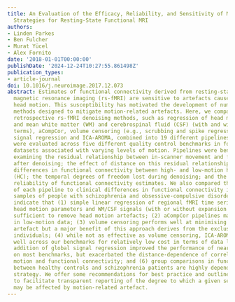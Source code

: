 ```yaml
---
title: An Evaluation of the Efficacy, Reliability, and Sensitivity of Motion Correction
  Strategies for Resting-State Functional MRI
authors:
- Linden Parkes
- Ben Fulcher
- Murat Yücel
- Alex Fornito
date: '2018-01-01T00:00:00'
publishDate: '2024-12-24T10:27:55.861498Z'
publication_types:
- article-journal
doi: 10.1016/j.neuroimage.2017.12.073
abstract: Estimates of functional connectivity derived from resting-state functional
  magnetic resonance imaging (rs-fMRI) are sensitive to artefacts caused by in-scanner
  head motion. This susceptibility has motivated the development of numerous denoising
  methods designed to mitigate motion-related artefacts. Here, we compare popular
  retrospective rs-fMRI denoising methods, such as regression of head motion parameters
  and mean white matter (WM) and cerebrospinal fluid (CSF) (with and without expansion
  terms), aCompCor, volume censoring (e.g., scrubbing and spike regression), global
  signal regression and ICA-AROMA, combined into 19 different pipelines. These pipelines
  were evaluated across five different quality control benchmarks in four independent
  datasets associated with varying levels of motion. Pipelines were benchmarked by
  examining the residual relationship between in-scanner movement and functional connectivity
  after denoising; the effect of distance on this residual relationship; whole-brain
  differences in functional connectivity between high- and low-motion healthy controls
  (HC); the temporal degrees of freedom lost during denoising; and the test-retest
  reliability of functional connectivity estimates. We also compared the sensitivity
  of each pipeline to clinical differences in functional connectivity in independent
  samples of people with schizophrenia and obsessive-compulsive disorder. Our results
  indicate that (1) simple linear regression of regional fMRI time series against
  head motion parameters and WM/CSF signals (with or without expansion terms) is not
  sufficient to remove head motion artefacts; (2) aCompCor pipelines may only be viable
  in low-motion data; (3) volume censoring performs well at minimising motion-related
  artefact but a major benefit of this approach derives from the exclusion of high-motion
  individuals; (4) while not as effective as volume censoring, ICA-AROMA performed
  well across our benchmarks for relatively low cost in terms of data loss; (5) the
  addition of global signal regression improved the performance of nearly all pipelines
  on most benchmarks, but exacerbated the distance-dependence of correlations between
  motion and functional connectivity; and (6) group comparisons in functional connectivity
  between healthy controls and schizophrenia patients are highly dependent on preprocessing
  strategy. We offer some recommendations for best practice and outline simple analyses
  to facilitate transparent reporting of the degree to which a given set of findings
  may be affected by motion-related artefact.
---
```

